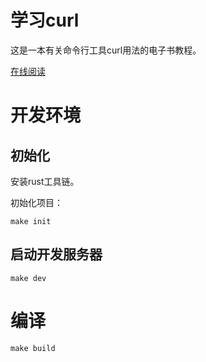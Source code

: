 # 学习curl

这是一本有关命令行工具curl用法的电子书教程。

[在线阅读](https://mjpclab.net/learning-curl/)

# 开发环境

## 初始化

安装rust工具链。

初始化项目：

```shell
make init
```

## 启动开发服务器

```shell
make dev
```

# 编译

```shell
make build
```
